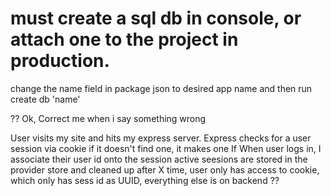# must create a sql db in console, or attach one to the project in production.

change the name field in package json to desired app name and then run
  create db 'name'

??
Ok, Correct me when i say something wrong

User visits my site and hits my express server.
Express checks for a user session via cookie
if it doesn't find one, it makes one
If When user logs in, I associate their user id onto the session
active seesions are stored in the provider store and cleaned up after X time,
user only has access to cookie, which only has sess id as UUID,
everything else is on backend
??
